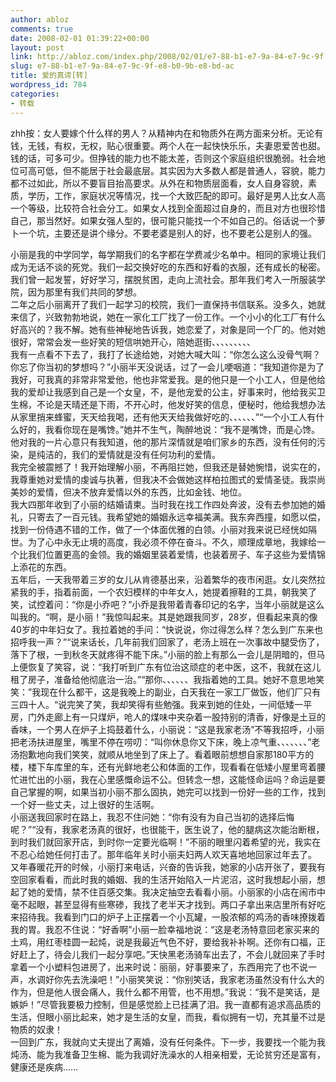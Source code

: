 ```yaml
---
author: abloz
comments: true
date: 2008-02-01 01:39:22+00:00
layout: post
link: http://abloz.com/index.php/2008/02/01/e7-88-b1-e7-9a-84-e7-9c-9f-e8-b0-9b-e8-bd-ac/
slug: e7-88-b1-e7-9a-84-e7-9c-9f-e8-b0-9b-e8-bd-ac
title: 爱的真谛[转]
wordpress_id: 784
categories:
- 转载
---
```


zhh按：女人要嫁个什么样的男人？从精神内在和物质外在两方面来分析。无论有钱，无钱，有权，无权，贴心很重要。两个人在一起快快乐乐，夫妻恩爱苦也甜。钱的话，可多可少。但挣钱的能力也不能太差，否则这个家庭组织很脆弱。社会地位可高可低，但不能居于社会最底层。其实因为大多数人都是普通人，容貌，能力都不过如此，所以不要盲目抬高要求。从外在和物质层面看，女人自身容貌，素质，学历，工作，家庭状况等情况，找一个大致匹配的即可。最好是男人比女人高一个等级，比较符合社会分工。如果女人找到全面超过自身的，而且对方也很珍惜自己，那当然好。如果女强人型的，很可能只能找一个不如自己的。俗话说一个萝卜一个坑，主要还是讲个缘分。不要老婆是别人的好，也不要老公是别人的强。

小丽是我的中学同学，每学期我们的名字都在学费减少名单中。相同的家境让我们成为无话不谈的死党。我们一起交换好吃的东西和好看的衣服，还有成长的秘密。我们曾一起发誓，好好学习，摆脱贫困，走向上流社会。那年我们考入一所服装学院，因为那里有我们共同的梦想。  
二年之后小丽离开了我们一起学习的校院，我们一直保持书信联系。没多久，她就来信了，兴致勃勃地说，她在一家化工厂找了一份工作。一个小小的化工厂有什么好高兴的？我不解。她有些神秘地告诉我，她恋爱了，对象是同一个厂的。他对她很好，常常会发一些好笑的短信哄她开心，陪她逛街、、、、、、、、、  
我有一点看不下去了，我打了长途给她，对她大喊大叫：“你怎么这么没骨气啊？你忘了你当初的梦想吗？”小丽半天没说话，过了一会儿哽咽道：“我知道你是为了我好，可我真的非常非常爱他，他也非常爱我。是的他只是一个小工人，但是他给我的爱却让我感到自己是一个女皇，不，是他宠爱的公主，好事来时，他给我买卫生棉，不论是天晴还是下雨，不开心时，他发好笑的信息，便秘时，他给我想办法从家里捎来蜂蜜，天天给我喝，还有他天天给我做好吃的、、、、、、”“一个小工人有什么好的，我看你现在是嘴馋。”她并不生气，陶醉地说：“我不是嘴馋，而是心馋。他对我的一片心意只有我知道，他的那片深情就是咱们家乡的东西，没有任何的污染，是纯洁的，我们的爱情就是没有任何功利的爱情。  
我完全被震撼了！我开始理解小丽，不再阻拦她，但我还是替她惋惜，说实在的，我尊重她对爱情的虔诚与执著，但我决不会做她这样柏拉图式的爱情圣徒。我崇尚美妙的爱情，但决不放弃爱情以外的东西，比如金钱、地位。  
我大四那年收到了小丽的结婚请柬。当时我在找工作四处奔波，没有去参加她的婚礼，只寄去了一百元钱。我希望她的婚姻永远幸福美满。我东奔西撞，如愿以偿，找到一份侍遇不错的工作，做了一个体面优雅的白领。小丽对我来说已经恍如隔世。为了心中永无止境的高度，我必须不停在奋斗。不久，顺理成章地，我嫁给一个比我们位置更高的金领。我的婚姻里装着爱情，也装着房子、车子这些为爱情锦上添花的东西。  
五年后，一天我带着三岁的女儿从肯德基出来，沿着繁华的夜市闲逛。女儿突然拉紧我的手，指着前面，一个农妇模样的中年女人，她提着擦鞋的工具，朝我笑了笑，试控着问：“你是小乔吧？”小乔是我带着青春印记的名字，当年小丽就是这么叫我的。“啊，是小丽！”我惊叫起来。其是她跟我同岁，28岁，但看起来真的像40岁的中年妇女了。我拉着她的手问：“快说说，你过得怎么样？怎么到广东来也招呼我一声？”“说来话长，几年前我们回家了，老汤上班在一次事故中腿受伤了，落下了根，一到秋冬天就疼得不能下床。”小丽的脸上有那么一会儿是阴暗的，但马上便恢复了笑容，说：“我打听到广东有位治这顽症的老中医，这不，我就在这儿租了房子，准备给他彻底治一治。”“那你、、、、、、我指着她的工具。她好不意思地笑笑：”我现在什么都干，这是我晚上的副业，白天我在一家工厂做饭，他们厂只有三四十人。“说完笑了笑，我却笑得有些勉强。我来到她的住处，一间低矮一平房，门外走廊上有一只煤炉，呛人的煤味中夹杂着一股持别的清香，好像是土豆的香味，一个男人在炉子上捣鼓着什么，小丽说：“这是我家老汤”不等我招呼，小丽把老汤扶进屋里，嘴里不停在唠叨：“叫你休息你又下床，晚上凉气重、、、、、、、”老汤抱歉地向我们笑笑，就顺从地坐到了床上了。看着眼前想想自家那180平方的楼，楼下车库里的车，还有光鲜地老公和体面的工作，现看看在低矮小屋里弯着腰忙进忙出的小丽，我在心里感慨命运不公。但转念一想，这能怪命运吗？命运是要自己掌握的啊，如果当初小丽不那么固执，她完可以找到一份好一些的工作，找到一个好一些丈夫，过上很好的生活啊。  
小丽送我回家时在路上，我忍不住问她：“你有没有为自己当初的选择后悔呢？”“没有，我家老汤真的很好，也很能干，医生说了，他的腿病这次能治断根，到时我们就回家开店，到时你一定要光临啊！”不丽的眼里闪着希望的光，我实在不忍心给她任何打击了。那年临年关时小丽夫妇两人欢天喜地地回家过年去了。  
又年春暖花开的时候，小丽打来电话，兴奋的告诉我，她家的小店开张了，要我有空回家看看，而此时我的婚姻、我的生活开始陷入一片泥沼，这时我想起小丽，想起了她的爱情，禁不住百感交集。我决定抽空去看看小丽。小丽家的小店在闹市中毫不起眼，甚至显得有些寒碜，我找了老半天才找到。两口子拿出来店里所有好吃来招待我。我看到门口的炉子上正摆着一个小瓦罐，一股浓郁的鸡汤的香味撩拨着我的胃。我忍不住说：“好香啊”小丽一脸幸福地说：“这是老汤特意回老家买来的土鸡，用红枣桂圆一起炖，说是我最近气色不好，要给我补补啊。还你有口福，正好赶上了，待会儿我们一起分享吧。”天快黑老汤骑车出去了，不会儿就回来了手时拿着一个小塑料包进房了，出来时说：丽丽，好事要来了，东西用完了也不说一声，水调好你先去洗澡吧！”小丽笑笑说：“你别笑话，我家老汤虽然没有什么大的作为，但是他人很会痛人，我什么都不用管，也不用想。”我说：“我不是笑话，是嫉妒！”尽管我要极力控制，但是感觉脸上已挂满了泪。我一直都有追求高品质的生活，但眼小丽比起来，她才是生活的女皇，而我，看似拥有一切，充其量不过是物质的奴隶！  
一回到广东，我就向丈夫提出了离婚，没有任何条件。下一步，我要找一个能为我炖汤、能为我准备卫生棉、能为我调好洗澡水的人相亲相爱，无论贫穷还是富有，健康还是疾病……

